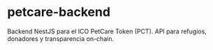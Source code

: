 # petcare-backend
Backend NestJS para el ICO PetCare Token (PCT). API para refugios, donadores y transparencia on-chain.
